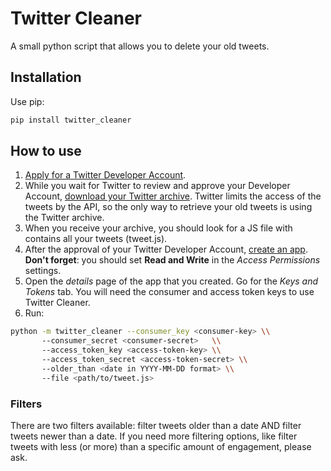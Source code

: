 # Twitter Cleaner

A small python script that allows you to delete your old tweets. 

## Installation

Use pip:
```bash
pip install twitter_cleaner
```

## How to use

1. [Apply for a Twitter Developer Account](https://developer.twitter.com/en/apply).
2. While you wait for Twitter to review and approve your Developer Account, [download your Twitter archive](https://help.twitter.com/en/managing-your-account/how-to-download-your-twitter-archive). Twitter limits the access of the tweets by the API, so the only way to retrieve your old tweets is using the Twitter archive. 
3. When you receive your archive, you should look for a JS file with contains all your tweets (tweet.js).
4. After the approval of your Twitter Developer Account, [create an app](https://developer.twitter.com/en/apps). 
**Don't forget**: you should set **Read and Write** in the *Access Permissions* settings.
5. Open the *details* page of the app that you created. Go for the *Keys and Tokens* tab. You will need the consumer and access token keys to use Twitter Cleaner.
6. Run: 

``` bash
python -m twitter_cleaner --consumer_key <consumer-key> \\
       --consumer_secret <consumer-secret>   \\
       --access_token_key <access-token-key> \\
       --access_token_secret <access-token-secret> \\
       --older_than <date in YYYY-MM-DD format> \\
       --file <path/to/tweet.js>
```


### Filters


There are two filters available: filter tweets older than a date AND filter tweets newer than a date. If you need more filtering options, like filter tweets with less (or more) than a specific amount of engagement, please ask.
 
